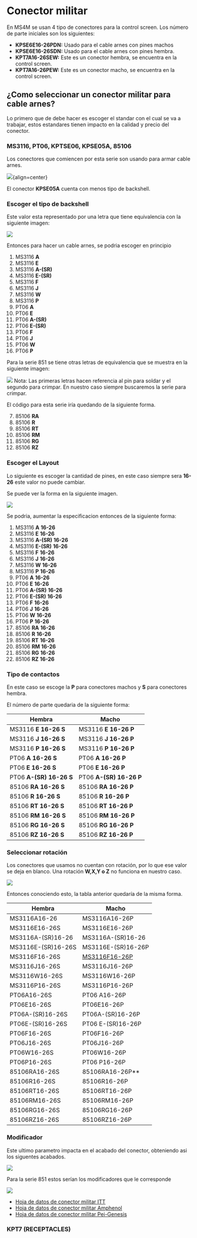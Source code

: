 # Conector militar
En MS4M se usan 4 tipo de conectores para la control screen. Los número de parte iniciales son los siguientes:

* **KPSE6E16-26PDN:** Usado para el cable arnes con pines machos
* **KPSE6E16-26SDN:** Usado para el cable arnes con pines hembra.
* **KPT7A16-26SEW:** Este es un conector hembra, se encuentra en la control screen.
* **KPT7A16-26PEW:** Este es un conector macho, se encuentra en la control screen.

## ¿Como seleccionar un conector militar para cable arnes?

Lo primero que de debe hacer es escoger el standar con el cual se va a trabajar, estos estandares tienen impacto en la calidad y precio del conector.

### MS3116, PT06, KPTSE06, KPSE05A, 85106
Los conectores que comiencen por esta serie son usando para armar cable arnes.

![](../assets/img/conector_militar_2.png){align=center}


El conector **KPSE05A** cuenta con menos tipo de backshell.

### Escoger el tipo de backshell

Este valor esta representado por una letra que tiene equivalencia con la siguiente imagen:

![](../assets/img/conector_militar_3.png)

Entonces para hacer un cable arnes, se podria escoger en principio

1. MS3116 **A**  
2. MS3116 **E**
3. MS3116 **A-(SR)**
4. MS3116 **E-(SR)**  
5. MS3116 **F**
6. MS3116 **J**
7. MS3116 **W**
8. MS3116 **P**
9. PT06 **A**
10. PT06 **E**
11. PT06 **A-(SR)**
12. PT06 **E-(SR)**
13. PT06 **F**
14. PT06 **J**
15. PT06 **W**
16. PT06 **P**

Para la serie 851 se tiene otras letras de equivalencia que se muestra en la siguiente imagen:

![](../assets/img/conector_militar_8.png)
Nota: Las primeras letras hacen referencia al pin para soldar y el segundo para crimpar. En nuestro caso siempre buscaremos 
la serie para crimpar.

El código para esta serie iría quedando de la siguiente forma.

7. 85106 **RA**
8. 85106 **R**
9. 85106 **RT**
10. 85106 **RM**
11. 85106 **RG**
12. 85106 **RZ**

### Escoger el Layout

Lo siguiente es escoger la cantidad de pines, en este caso siempre sera **16-26** este valor no puede cambiar.

Se puede ver la forma en la siguiente imagen.

![](../assets/img/conector_militar_4.png)

Se podria, aumentar la especificacion entonces de la siguiente forma:

1. MS3116 **A** **16-26**
2. MS3116 **E** **16-26**
3. MS3116 **A-(SR)** **16-26**
4. MS3116 **E-(SR)** **16-26**
5. MS3116 **F** **16-26**
6. MS3116 **J** **16-26**
7. MS3116 **W** **16-26**
8. MS3116 **P** **16-26**
9. PT06 **A** **16-26**
10. PT06 **E** **16-26**
11. PT06 **A-(SR)** **16-26**
12. PT06 **E-(SR)** **16-26**
13. PT06 **F** **16-26**
14. PT06 **J** **16-26**
15. PT06 **W** **16-26**
16. PT06 **P** **16-26**
17. 85106 **RA** **16-26**
18. 85106 **R** **16-26**
19. 85106 **RT** **16-26**
20. 85106 **RM** **16-26**
21. 85106 **RG** **16-26**
22. 85106 **RZ** **16-26**


### Tipo de contactos

En este caso se escoge la **P** para conectores machos y **S** para conectores hembra.

El número de parte quedaria de la siguiente forma:

| **Hembra**                 | **Macho**                  |
|------------------------|------------------------|
| MS3116 **E** **16-26** **S**  | MS3116 **E** **16-26** **P** |
| MS3116 **J** **16-26** **S**  | MS3116 **J** **16-26** **P** |
| MS3116 **P** **16-26** **S**  |  MS3116 **P** **16-26** **P**|
| PT06 **A** **16-26** **S**    | PT06 **A** **16-26** **P**|
| PT06 **E** **16-26** **S**    |PT06 **E** **16-26** **P**|
|PT06 **A-(SR)** **16-26** **S**|PT06 **A-(SR)** **16-26** **P**|
|85106 **RA** **16-26** **S**    |85106 **RA** **16-26** **P**|
|85106 **R** **16-26** **S**    |85106 **R** **16-26** **P**|
|85106 **RT** **16-26** **S**    |85106 **RT** **16-26** **P**|
|85106 **RM** **16-26** **S**    |85106 **RM** **16-26** **P**|
|85106 **RG** **16-26** **S**    |85106 **RG** **16-26** **P**|
|85106 **RZ** **16-26** **S**    |85106 **RZ** **16-26** **P**|


### Seleccionar rotación

Los conectores que usamos no cuentan con rotación, por lo que ese valor se deja en blanco. Una rotación **W,X,Y o Z** no funciona en nuestro caso.

![](../assets/img/conector_militar_5.png)

Entonces conociendo esto, la tabla anterior quedaría de la misma forma.

| **Hembra**                 | **Macho**                  |
|------------------------|------------------------|
|MS3116A16-26    |MS3116A16-26P |
|MS3116E16-26S   |MS3116E16-26P |
|MS3116A-(SR)16-26   |MS3116A-(SR)16-26|
|MS3116E-(SR)16-26S  |MS3116E-(SR)16-26P |
|MS3116F16-26S   |[MS3116F16-26P](https://renhotecpro.com/product/mil-dtl-26482-series-1-connectorms3116f16-26p-male-cable-mount-plug26-pin-solder) |
|MS3116J16-26S   |MS3116J16-26P|
|MS3116W16-26S   |MS3116W16-26P|
|MS3116P16-26S |MS3116P16-26P|
|PT06A16-26S   |PT06 A16-26P|
|PT06E16-26S   |PT06E16-26P|
|PT06A-(SR)16-26S|PT06A-(SR)16-26P|
|PT06E-(SR)16-26S|PT06 E-(SR)16-26P|
|PT06F16-26S   |PT06F16-26P|
|PT06J16-26S   |PT06J16-26P|
|PT06W16-26S   |PT06W16-26P|
|PT06P16-26S   |PT06 P16-26P|
|85106RA16-26S |85106RA16-26P**|
|85106R16-26S  |85106R16-26P|
|85106RT16-26S |85106RT16-26P|
|85106RM16-26S |85106RM16-26P|
|85106RG16-26S |85106RG16-26P|
|85106RZ16-26S |85106RZ16-26P|

### Modificador

Este ultimo parametro impacta en el acabado del conector, obteniendo asi los siguentes acabados.

![](../assets/img/conector_militar_6.png)

Para la serie 851 estos serían los modificadores que le corresponde

![](../assets/img/conector_militar_7.png) 




* [Hoja de datos de conector militar ITT](https://www.peigenesis.com/images/products/pdf/fullspec_can__kpse.pdf)
* [Hoja de datos de conector militar Amphenol](https://www.peigenesis.com/images/content/pei_tabs/amphenol/pt-ptse-series/new-thumbs/123-146_pt_series.pdf)
* [Hoja de datos de conector militar Pei-Genesis](https://www.peigenesis.com/images/content/pei_tabs/souriau/851-series/eaton-souriau-MILDTL26482-connector-851-catalog-en-us.pdf)







### KPT7 (RECEPTACLES)



